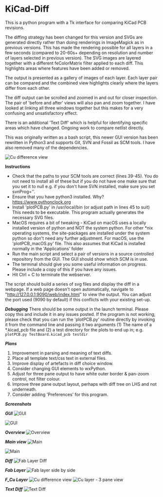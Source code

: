 # KiCad-Diff
This is a python program with a Tk interface for comparing KiCad PCB revisions.

The diffing strategy has been changed for this version and SVGs are generated directly rather than doing renderings in ImageMagick as in previous versions. This has made the rendering possible for all layers in a few seconds (compared to 20-60s+ depending on resolution and number of layers selected in previous version). The SVG images are layered together with a different feColorMatrix filter applied to each diff. This highlights areas where features have been added or removed.

The output is presented as a gallery of images of each layer. Each layer pair can be compared and the combined view highlights clearly where the layers differ from each other.

The diff output can be scrolled and zoomed in and out for closer inspection. The pair of 'before and after' views will also pan and zoom together. I have looked at linking all three windows together but this makes for a very confusing and unsatisfactory effect.

There is an additional 'Text Diff' which is helpful for identifying specific areas which have changed. Ongoing work to compare netlist directly.

This was originally written as a bash script, this newer GUI version has been rewritten in Python3 and supports Git, SVN and Fossil as SCM tools. I have also removed many of the dependencies.
 
 ![Cu difference view](/Documents/cu.png)

**Instructions**
  *  Check that the paths to your SCM tools are correct (lines 39-45). You do not need to install all of these but if you do not have one make sure that you set it to null  e.g. if you don't have SVN installed, make sure you set svnProg=''.
  *  Ensure that you have python3 installed. Why? https://www.pythonclock.org 
  *  Install 'plotPCB.py' in /usr/local/bin (or adjust path in lines 45 to suit) This needs to be executable. This program actually generates the necessary SVG files.
  *  MacOS requires a bit of tweaking - KiCad on macOS uses a locally installed version of python and NOT the system python. For other *nix operating systems, the site-packages are installed under the system python so don't need any further adjustment. For macOS, use the 'plotPCB_macOS.py' file. This also assumes that KiCad is installed normally in the 'Applications' folder
  *  Run the main script and select a pair of versions in a source controlled repository from the GUI. The GUI should show which SCM is in use.
  *  The terminal should give you some useful information on progress. Please include a copy of this if you have any issues.
  *  Hit Ctrl + C to terminate the webserver.

  The script should build a series of svg files and display the diff in a webpage. If a web page doesn't open automatically, navigate to "http://127.0.0.1:9090/web/index.html" to view the output. You can adjust the port used (9090 by default) if this conflicts with your existing set-up.

  ***Debugging***
  There should be some output in the launch terminal. Please copy this and include it in any issues posted. If the program is not working, please check that you can run the 'plotPCB.py' routine directly by invoking it from the command line and passing it two arguments (1) The name of a *.kicad_pcb file and (2) a test directory for the plots to end up in; 
  e.g. ```plotPCB.py TestBoard.kicad_pcb testdir```
 

***Plans***
  1. Improvement in parsing and meaning of text diffs.
  2. Place all template text/css text in external files.
  3. Improve display of artefacts in diff choice window.
  4. Consider changing GUI elements to wxPython.
  5. Adjust for three pane output to have white outer border & pan-zoom control, not filter colour.
  6. Improve three pane output layout, perhaps with diff tree on LHS and not underneath.
  7. Consider adding 'Preferences' for this program.


***Screenshots***

***GUI***
![GUI](/Documents/gui.png)

![GUI](/Documents/gui2.png)


***Overview***
![Overview](/Documents/Overview.png)


***Main view***
![Main](/Documents/main1.png)

![Main](/Documents/main2.png)


***Diff***
![Fab Layer Diff](/Documents/diff.png)


***Fab Layer***
![Fab layer side by side](/Documents/pair.png)


***F_Cu Layer***
![Cu difference view](/Documents/cu.png)
![Cu layer - 3 pane view](/Documents/composite.png)


***Text Diff***
![Text Diff](/Documents/text.png)
